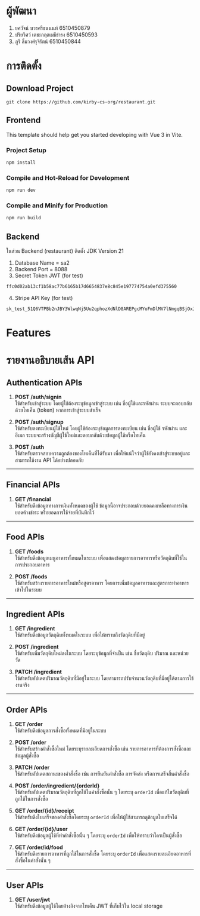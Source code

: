 # ผู้พัฒนา

1. ยศวัจน์ บวรศรีธนนนท์ 6510450879
2. ปริยวิศว์ เตชะกฤตเมธีธำรง 6510450593
3. ภูรี ลิ้มวงศ์รุจิรัตน์ 6510450844

# การติดตั้ง

## Download Project

```
git clone https://github.com/kirby-cs-org/restaurant.git
```

## Frontend

This template should help get you started developing with Vue 3 in Vite.

### Project Setup

```sh
npm install
```

### Compile and Hot-Reload for Development

```sh
npm run dev
```

### Compile and Minify for Production

```sh
npm run build
```

## Backend

ในส่วน Backend (restaurant) ติดตั้ง JDK Version 21

1. Database Name = sa2
2. Backend Port = 8088
3. Secret Token JWT (for test)

```sh
ffc0d02ab13cf1b58ac77b6165b17d6654837e8c845e197774754a0efd375560
```

4. Stripe API Key (for test)

```sh
sk_test_51Q6VTPBb2nJBY3WlwqNj5Uu2qphozXdNlD8AREPgcMYoFmDlMV7lNmgqBSjOxJKM7mWZ6uvVQR8DUbHFQcWomM2i009gCYwWNX
```

# Features

# รายงานอธิบายเส้น API

## Authentication APIs

1. **POST /auth/signin**  
   ใช้สำหรับเข้าสู่ระบบ โดยผู้ใช้ต้องระบุข้อมูลเข้าสู่ระบบ เช่น ชื่อผู้ใช้และรหัสผ่าน ระบบจะตอบกลับด้วยโทเค็น (token) หากการเข้าสู่ระบบสำเร็จ

2. **POST /auth/signup**  
   ใช้สำหรับลงทะเบียนผู้ใช้ใหม่ โดยผู้ใช้ต้องระบุข้อมูลการลงทะเบียน เช่น ชื่อผู้ใช้ รหัสผ่าน และอีเมล ระบบจะสร้างบัญชีผู้ใช้ใหม่และตอบกลับด้วยข้อมูลผู้ใช้หรือโทเค็น

3. **POST /auth**  
   ใช้สำหรับตรวจสอบความถูกต้องของโทเค็นที่ได้รับมา เพื่อให้แน่ใจว่าผู้ใช้ยังคงเข้าสู่ระบบอยู่และสามารถใช้งาน API ได้อย่างปลอดภัย

---

## Financial APIs

1. **GET /financial**  
   ใช้สำหรับดึงข้อมูลทางการเงินทั้งหมดของผู้ใช้ ข้อมูลนี้อาจประกอบด้วยยอดคงเหลือทางการเงิน ยอดค้างชำระ หรือยอดการใช้จ่ายที่บันทึกไว้

---

## Food APIs

1. **GET /foods**  
   ใช้สำหรับดึงข้อมูลเมนูอาหารทั้งหมดในระบบ เพื่อแสดงข้อมูลรายการอาหารหรือวัตถุดิบที่ใช้ในการประกอบอาหาร

2. **POST /foods**  
   ใช้สำหรับสร้างรายการอาหารใหม่หรือสูตรอาหาร โดยการเพิ่มข้อมูลอาหารและสูตรการทำอาหารเข้าไปในระบบ

---

## Ingredient APIs

1. **GET /ingredient**  
   ใช้สำหรับดึงข้อมูลวัตถุดิบทั้งหมดในระบบ เพื่อให้ทราบถึงวัตถุดิบที่มีอยู่

2. **POST /ingredient**  
   ใช้สำหรับเพิ่มวัตถุดิบใหม่ลงในระบบ โดยระบุข้อมูลที่จำเป็น เช่น ชื่อวัตถุดิบ ปริมาณ และหน่วยวัด

3. **PATCH /ingredient**  
   ใช้สำหรับอัปเดตปริมาณวัตถุดิบที่มีอยู่ในระบบ โดยสามารถปรับจำนวนวัตถุดิบที่มีอยู่ได้ตามการใช้งานจริง

---

## Order APIs

1. **GET /order**  
   ใช้สำหรับดึงข้อมูลการสั่งซื้อทั้งหมดที่มีอยู่ในระบบ

2. **POST /order**  
   ใช้สำหรับสร้างคำสั่งซื้อใหม่ โดยระบุรายละเอียดการสั่งซื้อ เช่น รายการอาหารที่ต้องการสั่งซื้อและข้อมูลผู้สั่งซื้อ

3. **PATCH /order**  
   ใช้สำหรับอัปเดตสถานะของคำสั่งซื้อ เช่น การยืนยันคำสั่งซื้อ การจัดส่ง หรือการเสร็จสิ้นคำสั่งซื้อ

4. **POST /order/ingredient/{orderId}**  
   ใช้สำหรับอัปเดตปริมาณวัตถุดิบที่ถูกใช้ในคำสั่งซื้อนั้น ๆ โดยระบุ `orderId` เพื่อแก้ไขวัตถุดิบที่ถูกใช้ในการสั่งซื้อ

5. **GET /order/{id}/receipt**  
   ใช้สำหรับดึงใบเสร็จของคำสั่งซื้อโดยระบุ `orderId` เพื่อให้ผู้ใช้สามารถดูข้อมูลใบเสร็จได้

6. **GET /order/{id}/user**  
   ใช้สำหรับดึงข้อมูลผู้ใช้ที่ทำคำสั่งซื้อนั้น ๆ โดยระบุ `orderId` เพื่อให้ทราบว่าใครเป็นผู้สั่งซื้อ

7. **GET /order/id/food**  
   ใช้สำหรับดึงรายการอาหารที่ถูกใช้ในการสั่งซื้อ โดยระบุ `orderId` เพื่อแสดงรายละเอียดอาหารที่สั่งซื้อในคำสั่งนั้น ๆ

---

## User APIs

1. **GET /user/jwt**  
   ใช้สำหรับดึงข้อมูลผู้ใช้โดยอ้างอิงจากโทเค็น JWT ที่เก็บไว้ใน local storage
